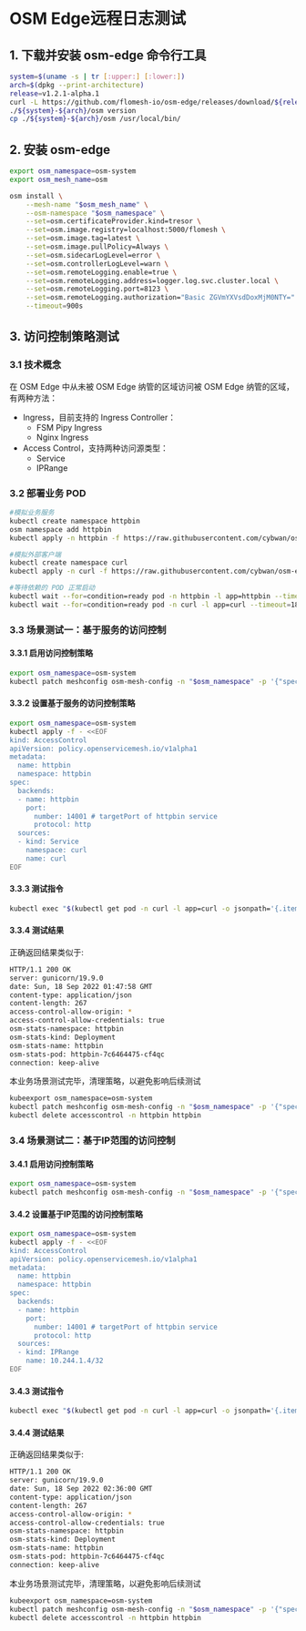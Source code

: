 

# OSM Edge远程日志测试

## 1. 下载并安装 osm-edge 命令行工具

```bash
system=$(uname -s | tr [:upper:] [:lower:])
arch=$(dpkg --print-architecture)
release=v1.2.1-alpha.1
curl -L https://github.com/flomesh-io/osm-edge/releases/download/${release}/osm-edge-${release}-${system}-${arch}.tar.gz | tar -vxzf -
./${system}-${arch}/osm version
cp ./${system}-${arch}/osm /usr/local/bin/
```

## 2. 安装 osm-edge

```bash
export osm_namespace=osm-system 
export osm_mesh_name=osm 

osm install \
    --mesh-name "$osm_mesh_name" \
    --osm-namespace "$osm_namespace" \
    --set=osm.certificateProvider.kind=tresor \
    --set=osm.image.registry=localhost:5000/flomesh \
    --set=osm.image.tag=latest \
    --set=osm.image.pullPolicy=Always \
    --set=osm.sidecarLogLevel=error \
    --set=osm.controllerLogLevel=warn \
    --set=osm.remoteLogging.enable=true \
    --set=osm.remoteLogging.address=logger.log.svc.cluster.local \
    --set=osm.remoteLogging.port=8123 \
    --set=osm.remoteLogging.authorization="Basic ZGVmYXVsdDoxMjM0NTY=" \
    --timeout=900s
```

## 3. 访问控制策略测试

### 3.1 技术概念

在 OSM Edge 中从未被 OSM Edge 纳管的区域访问被 OSM Edge 纳管的区域，有两种方法：

- Ingress，目前支持的 Ingress Controller：
  - FSM Pipy Ingress
  - Nginx Ingress
- Access Control，支持两种访问源类型：
  - Service
  - IPRange

### 3.2 部署业务 POD

```bash
#模拟业务服务
kubectl create namespace httpbin
osm namespace add httpbin
kubectl apply -n httpbin -f https://raw.githubusercontent.com/cybwan/osm-edge-v1.2-demo/main/demo/access-control/httpbin.yaml

#模拟外部客户端
kubectl create namespace curl
kubectl apply -n curl -f https://raw.githubusercontent.com/cybwan/osm-edge-v1.2-demo/main/demo/access-control/curl.yaml

#等待依赖的 POD 正常启动
kubectl wait --for=condition=ready pod -n httpbin -l app=httpbin --timeout=180s
kubectl wait --for=condition=ready pod -n curl -l app=curl --timeout=180s
```

### 3.3 场景测试一：基于服务的访问控制

#### 3.3.1 启用访问控制策略

```bash
export osm_namespace=osm-system
kubectl patch meshconfig osm-mesh-config -n "$osm_namespace" -p '{"spec":{"featureFlags":{"enableAccessControlPolicy":true}}}'  --type=merge
```

#### 3.3.2 设置基于服务的访问控制策略

```bash
export osm_namespace=osm-system
kubectl apply -f - <<EOF
kind: AccessControl
apiVersion: policy.openservicemesh.io/v1alpha1
metadata:
  name: httpbin
  namespace: httpbin
spec:
  backends:
  - name: httpbin
    port:
      number: 14001 # targetPort of httpbin service
      protocol: http
  sources:
  - kind: Service
    namespace: curl
    name: curl
EOF
```

#### 3.3.3 测试指令

```bash
kubectl exec "$(kubectl get pod -n curl -l app=curl -o jsonpath='{.items..metadata.name}')" -n curl -- curl -sI http://httpbin.httpbin:14001/get
```

#### 3.3.4 测试结果

正确返回结果类似于:

```bash
HTTP/1.1 200 OK
server: gunicorn/19.9.0
date: Sun, 18 Sep 2022 01:47:58 GMT
content-type: application/json
content-length: 267
access-control-allow-origin: *
access-control-allow-credentials: true
osm-stats-namespace: httpbin
osm-stats-kind: Deployment
osm-stats-name: httpbin
osm-stats-pod: httpbin-7c6464475-cf4qc
connection: keep-alive
```

本业务场景测试完毕，清理策略，以避免影响后续测试

```bash
kubeexport osm_namespace=osm-system
kubectl patch meshconfig osm-mesh-config -n "$osm_namespace" -p '{"spec":{"featureFlags":{"enableAccessControlPolicy":false}}}'  --type=merge
kubectl delete accesscontrol -n httpbin httpbin
```

### 3.4 场景测试二：基于IP范围的访问控制

#### 3.4.1 启用访问控制策略

```bash
export osm_namespace=osm-system
kubectl patch meshconfig osm-mesh-config -n "$osm_namespace" -p '{"spec":{"featureFlags":{"enableAccessControlPolicy":true}}}'  --type=merge
```

#### 3.4.2 设置基于IP范围的访问控制策略

```bash
export osm_namespace=osm-system
kubectl apply -f - <<EOF
kind: AccessControl
apiVersion: policy.openservicemesh.io/v1alpha1
metadata:
  name: httpbin
  namespace: httpbin
spec:
  backends:
  - name: httpbin
    port:
      number: 14001 # targetPort of httpbin service
      protocol: http
  sources:
  - kind: IPRange
    name: 10.244.1.4/32
EOF
```

#### 3.4.3 测试指令

```bash
kubectl exec "$(kubectl get pod -n curl -l app=curl -o jsonpath='{.items..metadata.name}')" -n curl -- curl -sI http://httpbin.httpbin:14001/get
```

#### 3.4.4 测试结果

正确返回结果类似于:

```bash
HTTP/1.1 200 OK
server: gunicorn/19.9.0
date: Sun, 18 Sep 2022 02:36:00 GMT
content-type: application/json
content-length: 267
access-control-allow-origin: *
access-control-allow-credentials: true
osm-stats-namespace: httpbin
osm-stats-kind: Deployment
osm-stats-name: httpbin
osm-stats-pod: httpbin-7c6464475-cf4qc
connection: keep-alive
```

本业务场景测试完毕，清理策略，以避免影响后续测试

```bash
kubeexport osm_namespace=osm-system
kubectl patch meshconfig osm-mesh-config -n "$osm_namespace" -p '{"spec":{"featureFlags":{"enableAccessControlPolicy":false}}}'  --type=merge
kubectl delete accesscontrol -n httpbin httpbin
```


